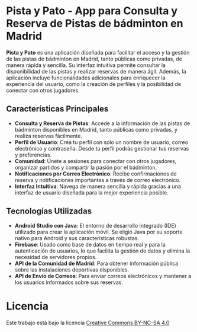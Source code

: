# Pista y Pato - App para Consulta y Reserva de Pistas de bádminton en Madrid

**Pista y Pato** es una aplicación diseñada para facilitar el acceso y la gestión de las pistas de bádminton en Madrid, tanto públicas como privadas, de manera rápida y sencilla. Su interfaz intuitiva permite consultar la disponibilidad de las pistas y realizar reservas de manera ágil. Además, la aplicación incluye funcionalidades adicionales para enriquecer la experiencia del usuario, como la creación de perfiles y la posibilidad de conectar con otros jugadores.

## Características Principales

- **Consulta y Reserva de Pistas**: Accede a la información de las pistas de bádminton disponibles en Madrid, tanto públicas como privadas, y realiza reservas fácilmente.
- **Perfil de Usuario**: Crea tu perfil con solo un nombre de usuario, correo electrónico y contraseña. Desde tu perfil podrás gestionar tus reservas y preferencias.
- **Comunidad**: Únete a sesiones para conectar con otros jugadores, organizar partidos y compartir la pasión por el bádminton.
- **Notificaciones por Correo Electrónico**: Recibe confirmaciones de reserva y notificaciones importantes a través de correo electrónico.
- **Interfaz Intuitiva**: Navega de manera sencilla y rápida gracias a una interfaz de usuario diseñada para la mejor experiencia posible.

## Tecnologías Utilizadas

- **Android Studio con Java**: El entorno de desarrollo integrado (IDE) utilizado para crear la aplicación móvil. Se eligió Java por su soporte nativo para Android y sus características robustas.
- **Firebase**: Usado como base de datos en tiempo real y para la autenticación de usuarios, lo que facilita la gestión de datos y elimina la necesidad de servidores propios.
- **API de la Comunidad de Madrid**: Para obtener información pública sobre las instalaciones deportivas disponibles.
- **API de Envío de Correos**: Para enviar correos electrónicos y mantener a los usuarios informados sobre sus reservas.

# Licencia
Este trabajo está bajo la licencia [Creative Commons BY-NC-SA 4.0](https://creativecommons.org/licenses/by-nc-sa/4.0/)
